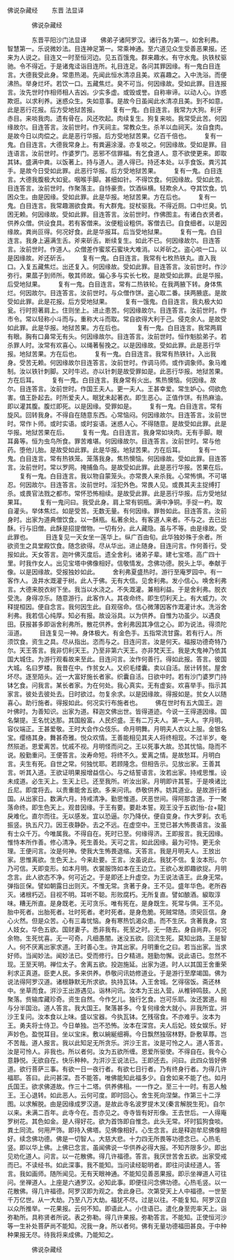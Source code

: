   佛说杂藏经
　　东晋 法显译




　　　　佛说杂藏经

　　　　东晋平阳沙门法显译
　　佛弟子诸阿罗汉。诸行各为第一。如舍利弗。智慧第一。乐说微妙法。目连神足第一。常乘神通。至六道见众生受善恶果报。还来为人说之。目连又一时至恒河边。见五百饿鬼。群来趣水。有守水鬼。执铁杖驱驰。令不得近。于是诸鬼迳诣目连所。礼目连足。各问其罪因缘。有一鬼白目连言。大德我受此身。常患热渴。先闻此恒水清凉且美。欢喜趣之。入中洗浴。而便沸热。举身烂坏。若饮一口。五藏焦烂。臭不可当。何因缘故。受如此罪。目连报言。汝先世时作相师相人吉凶。少实多虚。或毁或誉。自称审谛。以动人心。诈惑欺诳。以求利养。迷惑众生。失如意事。是故今日虽闻此水清凉且美。到不如意。此是恶行花报。后方受地狱苦报。
　　复有一鬼。白目连言。我常为大狗。利牙赤目。来啖我肉。遗有骨在。风还吹起。肉续复生。狗复来啖。我常受此苦。何因缘故尔。目连答言。汝前世时。作天祠主。常教众生。杀羊以血祠天。汝自食肉。是故今日以肉偿之。此是恶行华报。后方受地狱苦果。亿百千倍也。
　　复有一鬼。白目连言。大德我常身上。有粪遍涂漫。亦复啖之。何因缘故。受如是罪。目连语言。汝前世时。作婆罗门。恶邪不信罪福。有乞食道人。意不欲使更来。即取其钵。盛满中粪。以饭著上。持与道人。道人得已。持还本处。以手食饭。粪污其手。是故今日受如此罪。此恶行华报。后方受地狱苦果。
　　复有一鬼。白目连言。大德我腹极大如瓮。咽喉手脚。甚细如针。不得饮食。何因缘故。受如此苦。目连答言。汝前世时。作聚落主。自恃豪贵。饮酒纵横。轻欺余人。夺其饮食。饥困众生。由是因缘。受如此罪。此是华报。地狱苦果。方在后也。
　　复有一鬼。白目连言。我常趣溷欲食粪。有大群鬼。捉杖驱我。不得近厕。口中烂臭。饥困无赖。何因缘故。受如此罪。目连答言。汝前世时。作佛图主。有诸白衣贤者。供养众僧。供设食具。若有客僧来。汝便粗设粗供。客僧去已。自食细者。以是因缘故。粪尚叵得。何况好食。此是华报耳。后当受地狱果。
　　复有一鬼。白目连言。我身上遍满生舌。斧来斫舌。断续复生。如此不已。何因缘故尔。目连答言。汝前世时。作道人。众僧差作蜜浆石蜜块大难消。以斧斫之。盗心啖一口。以是因缘故。斧还斫舌。
　　复有一鬼。白目连言。我常有七枚热铁丸。直入我口。入复五藏焦烂。出还复入。何因缘故。受如此罪。目连答言。汝前世时。作沙弥行。果蓏子到师所。敬其师故。偏心多与实长七枚。是故受如此罪。此是华报。后受地狱果。
　　复有一鬼。白目连言。常有二热铁轮。在我两腋下转。身体焦烂。何因故尔。目连答言。汝前世时。与众僧作饼。盗心取二番。挟两腋底。是故受如此罪。此是花报。后方受地狱果。
　　复有一饿鬼。白目连言。我丸极大如瓮。行时担著肩上。住则坐上。进止患苦。何因缘故尔。目连答言。汝前世时。作市令。常以轻称小斗而与。重称大斗而取。常自欲得大利于己。侵克余人。是故受如此罪。此是华报。地狱苦果。方在后也。
　　复有一鬼。白目连言。我常两肩有眼。胸有口鼻常无有头。何因缘故尔。目连答言。汝前世时。恒作魁脍弟子。若杀罪人时。汝常有欢喜心。以绳著髻挽之。以是因缘故。受如此罪。此是恶行华报。地狱苦果。方在后也。
　　复有一鬼。白目连言。我常有热铁针。入出我身。受苦无赖。何因缘故尔目连答言。汝前世时。作调马师。或作调象师。象马难制。汝以铁针刺脚。又时牛迟。亦以针刺是故受罪如是。此恶行华报。地狱苦果。方在后耳。
　　复有一鬼。白目连言。我身常有火出。焦热懊恼。何因缘。故尔。目连答言。汝前世时。作国王夫人。更一夫人。王甚幸爱。常生妒心。伺欲危害。值王卧起去。时所爱夫人。眠犹未起著衣。即生恶心。正值作饼。有热麻油。即以灌其腹。腹烂即死。以是因缘。受罪如是。
　　复有一鬼。白目连言。常有旋风。回转我身。不得自在随意东西。心常恼闷。何因缘故尔。目连答言。汝前世时。常作卜师。或时实语。或时妄语。迷惑人心。不得随意。是故受如此罪。此是华报。地狱苦果在后。
　　复有一鬼。白目连言。我身常如块肉。无有手脚。眼耳鼻等。恒为虫鸟所食。罪苦难堪。何因缘故尔。目连答言。汝前世时。常与他药。堕他儿胎。是故受如此罪。此是华报。地狱苦果。方在后耳。
　　复有一鬼。白目连言。常有热铁笼。笼落我身。焦热懊恼。何因缘故。受如此罪。目连答言。汝前世时。常以罗网。掩捕鱼鸟。是故受如此罪。此是恶行华报。苦果在后。
　　复有一鬼。白目连言。我以物自蒙笼头。亦常畏人来杀我。心常怖惧。不可堪忍。何因故尔。目连答言。汝前世时。淫犯外色。常畏人见。或畏其夫主捉缚打杀。或畏官法戮之都市。常怀恐怖相续。是故受此罪。此是恶行华报。后方受地狱果耳。
　　复有一鬼问曰。我受此身。肩上常有铜瓶。满中净铜。手捉一杓。取自灌头。举体焦烂。如是受苦。无数无量。有何因缘。罪咎如此。目连答言。汝前身时。出家为道典僧饮食。以一酥瓶。私著余处。有客道人来者。不与之。去已出酥。行与旧僧。此酥是招提僧物。一切有分。此人藏隐。虽与不等。由是缘故。受此罪也。
　　目连复见一天女坐一莲华上。纵广百由旬。此华独妙殊于余者。所欲资生之具堂殿饮食。随念欲得。尽从华出。进止随身。目连问言。作何善行。受报如此。天女答言。迦叶佛灭度后。遗全舍利。诸弟子辈。建七宝塔。高广四十里。时我作女人。出见宝塔中佛像相好。信敬情发。念佛功德。脱头上华。奉献于像。以是因缘故。受报独妙如此。
　　舍利弗夏盛热时。游行至庵罗园中。有一客作人。汲井水溉灌于树。此人于佛。无有大信。见舍利弗。发小信心。唤舍利弗言。大德来脱衣树下坐。我当以水浇之。不失溉灌。兼相利益。于是舍利弗。脱衣受洗。身得凉乐。随意游行。此客作人。其夜命终。即生忉利天上。有大威力。次释提桓因。便自念言。我何因生此。自观宿命。信心微薄因客作溉灌计水。洗浴舍利弗。我若信心纯厚。知必有报。故设浴具。以为供养。自惟为功虽少。以遇良田。获报甚多即诣舍利弗所。散花供养。舍利弗因其净信之心。即为说法。得须陀洹道。
　　目连复见一神。身体极大。有金色手。五指常流甘露。若有行人。所须饮食。资生之具。尽从指出。恣而与之。目连问言。汝是何天。福报功德奇特乃尔。天王答言。我非忉利天王。乃至非第六天王。亦非梵天王。我是大鬼神乃依其国大城住。为游行观看故来至此。目连问言。汝作何善行。得如此报。答言。彼国大城。名曰罗楼。我昔在中。作贫女人。又织毛缕囊。卖以自活。居计转贫。屋舍坏尽。逐至陌头。近一大富好施长者家。织囊自活。日欲中时。若有沙门婆罗门持钵乞食。问我言。某长者家。为在何处。我心真实。无有虚妄。欢喜举手。指示其家言。彼处去彼处去。日时欲过。勿复余求。以是因缘故。得报如是。贫女人以随喜心。助行施者。得报如此。何况实行布施者也。
　　佛在世时有五大国王。迦叶佛时。为善知识。出家为道。释迦文佛出世。皆得道迹。今说一王得道因缘。国名槃提。王名忧达那。其国殷富。人民炽盛。王有二万夫人。第一夫人。字月明。容仪端正。王甚爱敬。王时大会作众伎乐。命月明舞。月明夫人衣以上服。金银名宝。缨络其身。舞甚奇雅。悦众欢情。王善能相见其夫人将终相现。不过半岁。奄然殒逝。恩爱离苦。忧戚不视。月明怪而问之。王以死事大故。恐其忧恼。隐而不说。殷勤重问。王便答言。汝寿命短。将终不久。爱离之情。是故愁耳。月明白言。夫生有死。自世之常。何独忧耶。若顾隆念。但相告示。见放出家。王善其言。听其入道。王欲证明果报增益信心。与之结誓语言。汝若出家。持戒思惟。设未成道。必生天上。生天上已。还至我所。听汝出家。月明即许其誓。于是唤诸比丘尼。即度将去。以贵重能舍五欲。多来问讯。恭敬供养。妨其道业。是故游行诸国。从出家日。数满六月。持戒清净。勤思惟道。厌恶世间。得阿那含道。于一聚落命终。即生色天上。观昔因缘。于王有要。要赴本誓。观王没于五欲[怡-台+龍]戾难化。直尔而往。无以感发。宜以恐逼。尔乃降伏。便自变身。作大罗刹。衣毛振竖。执五尺刀。因王夜静卧。去之不远。在虚空中。王觉已甚大怖畏语言。汝虽有士众千万。今唯属我。不得自在。死时已至。何缘得济。王即报言。我无因缘。惟恃本所作善。修心清净。死生善处。天可之言。如此因缘。最为可恃。更无余理。王便问言。汝是何神。使我大生怖畏退缩。天答言。我是月明夫人。王放出家。思惟离欲。生色天上。今来赴要。王言。汝虽说此。我犹不信。复汝本形。尔乃可信。天即变形。如本月明。衣裳服饰如本在王边立。王欲心发即趣欲捉。月明念言。此人欲态不净。何可近之。于是即还上升虚空。为王说法语王。此身无常。弹指叵保。譬如朝露日出则灭。不惟无常。贪著于身。王不见。盛年华色。老所吞灭。诸根朽迈。目视不明。耳听不聪。形败腐朽。无所复直。譬如酿酒。綟取淳味。糟无所直。是身既老。无可贪乐。唯有死在。是身既生。死常与俱。王不见。胎中死者。出胎死者。壮时死者。老时死者。是身危脆。死贼常随。须臾叵信。身心火然。但是众苦。心有三毒忧恼。身有寒热饥渴众患。而不生厌。贪著我身。宫人妓女。华色五欲。国财妻子。悉非我有。死至之时。无一随去。身自尚弃。何况余物。生死忧喜。无一可奇。凡细愚闇。迷没五欲。回流生死。莫知出路。王是智人。何不厌离出家求道。王时善心生。许其出家。月明重化之曰。若当出家。当求好师。当闻妙法。闻妙法已。受而修行。日夕精进。翘勤勿懈。说此语已。忽然不现。王至天明。禅位太子。舍离五欲。投迦施延。出家为道。时人以其国王舍重荣利求正真道。臣吏人民。多来供养。恭敬问讯妨修道业。于是游行至摩竭国。佛为说法得阿罗汉道。诸根静默无所求欲。执持瓦钵。入王舍城。乞得宿饭。斋还林中。坐草而食。洴沙王出游遇见。诣林问讯。汝本为王出入营。从椎钟鸣鼓。人民聚落。赀输库藏珍奇。资生自然。今作乞儿。独行乞食。岂可乐耶。汝还罢道。相与分半国治。道人答言。我大国王。聚落甚多。今复何缘舍大就小。非我所宜。洴沙王复问。汝本食以上味。盛以宝器。今执瓦钵。乞残宿食。不亦难乎。汝本为王。勇夫将士侍卫。今日单独。岂不恐怖。汝本在深宫。夫人后妃。妓女娱乐。好声妙色。盈悦耳目。坐以宝床。敷以綩綖细褥。今日飘然独宿林野。卧敷草蓐。岂不苦哉。道人报言。我以此知足无所贪乐。洴沙王言。汝是可怜之人。道人答言。汝是可怜人。非我也。所以者何。汝为五欲所缠。恩爱所驱使。不得自在。我今心意静悦。无欲自在。快乐种种。为洴沙王说法已。王即还去。问曰。此四众皆好佛道。欲行菩萨三事。有欲一日一夜行者。有欲七日行者。乃有终身行者。为得几许福耶。答曰。此问甚深。吾不能答。唯佛能知此福多少。自舍如来不能了也。如月氏国王。欲求佛道故。作三十二塔。供养佛相。一一作之。至三十一时。有恶人触王。王心退转。如此恶人。云何可度。即时回心。舍生死向涅槃。作第三十二浮图。以求解脱。由是因缘成罗汉道。是故此寺名波罗提木叉(秦言解脱生死)。自尔以来。未满二百年。此寺今在。吾亦见之。寺寺皆有好形像。王去世后。一人得庵罗树花。其色如金。是人得好花。欲为首饰即自惟念。此头无常。坏时狐狗食啖。粪土同流。何用严饰。即持入佛塔。见佛像相好。心生念言。此是释迦牟尼佛像相好。续念佛功德。佛是一切智人。大慈大悲。十力四无所畏等功德念已。心热毛竖。即以华上佛。上佛已念言。虽闻佛说一华供养必得大报。不知齐限多少。即出见劝化道人。问言。以一花散佛。得几许福德。答言。我厌世苦舍五欲。出家受戒而已。不读经书。如此深事。我不能知。当问读经聪明者。即往问读经道人。答言。我如画师。随所闻见。无有天眼神通。不能知见善恶果报。即示坐禅道人可往问。坐禅道人。上座是六通罗汉。必知此事。即便往问念佛功德。心热毛竖。以一花散佛。得几许福德。阿罗汉即为观之。舍此身已。次第受天上人中福德。一世至千万亿世。从一大劫。乃至八万大劫。福犹不尽。过是以往。不能复知。阿罗汉自以众所推举。一花果报。云何不知。即语此人。小住语已。遣化身至兜率天上。诣弥勒所。具称贤者所说。表之弥勒。得几许果报。弥勒答言。不能知。正使恒河沙等一生补处菩萨尚不能知。况我一身。所以者何。佛有无量功德福田甚良。于中种种果报无尽。待我将来成佛。乃能知之。

　　　　佛说杂藏经


